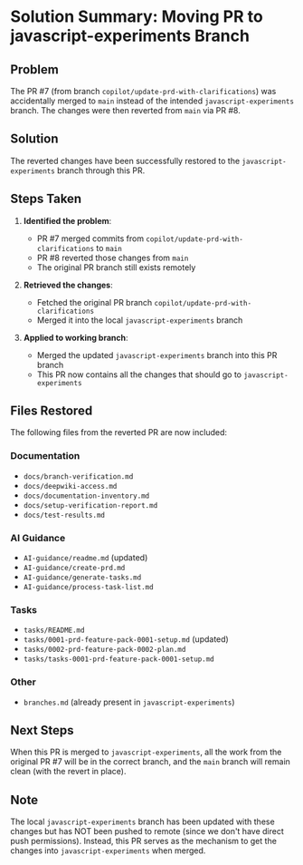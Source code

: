# Solution Summary: Moving PR to javascript-experiments Branch

## Problem
The PR #7 (from branch `copilot/update-prd-with-clarifications`) was accidentally merged to `main` instead of the intended `javascript-experiments` branch. The changes were then reverted from `main` via PR #8.

## Solution
The reverted changes have been successfully restored to the `javascript-experiments` branch through this PR.

## Steps Taken

1. **Identified the problem**: 
   - PR #7 merged commits from `copilot/update-prd-with-clarifications` to `main`
   - PR #8 reverted those changes from `main`
   - The original PR branch still exists remotely

2. **Retrieved the changes**:
   - Fetched the original PR branch `copilot/update-prd-with-clarifications`
   - Merged it into the local `javascript-experiments` branch

3. **Applied to working branch**:
   - Merged the updated `javascript-experiments` branch into this PR branch
   - This PR now contains all the changes that should go to `javascript-experiments`

## Files Restored

The following files from the reverted PR are now included:

### Documentation
- `docs/branch-verification.md`
- `docs/deepwiki-access.md`
- `docs/documentation-inventory.md`
- `docs/setup-verification-report.md`
- `docs/test-results.md`

### AI Guidance
- `AI-guidance/readme.md` (updated)
- `AI-guidance/create-prd.md`
- `AI-guidance/generate-tasks.md`
- `AI-guidance/process-task-list.md`

### Tasks
- `tasks/README.md`
- `tasks/0001-prd-feature-pack-0001-setup.md` (updated)
- `tasks/0002-prd-feature-pack-0002-plan.md`
- `tasks/tasks-0001-prd-feature-pack-0001-setup.md`

### Other
- `branches.md` (already present in `javascript-experiments`)

## Next Steps

When this PR is merged to `javascript-experiments`, all the work from the original PR #7 will be in the correct branch, and the `main` branch will remain clean (with the revert in place).

## Note

The local `javascript-experiments` branch has been updated with these changes but has NOT been pushed to remote (since we don't have direct push permissions). Instead, this PR serves as the mechanism to get the changes into `javascript-experiments` when merged.
